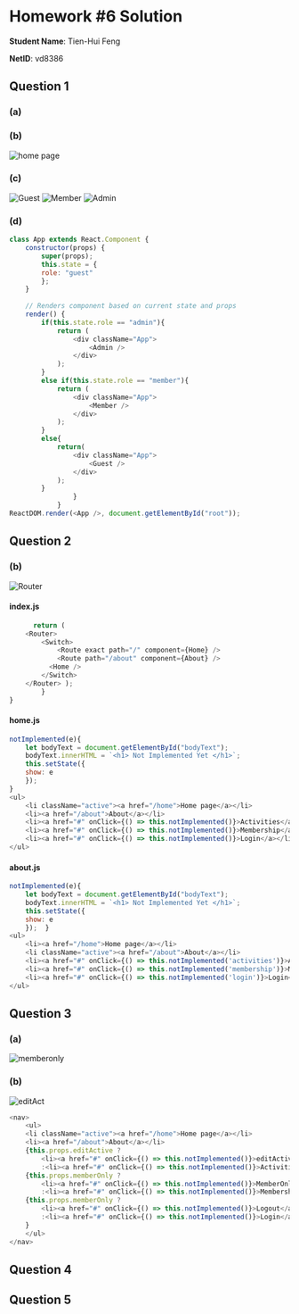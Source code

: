 # Homework #6 Solution

**Student Name**:  Tien-Hui Feng

**NetID**: vd8386


## Question 1 

### (a) 
### (b)
![home page](images/1b.JPG)

### (c)
![Guest](images/1c_guest.JPG)
![Member](images/1c_member.JPG)
![Admin](images/1c_admin.JPG)

### (d)
```javascript
class App extends React.Component {
    constructor(props) {
        super(props);
        this.state = {
        role: "guest" 
        };
    }
    
    // Renders component based on current state and props
    render() {
        if(this.state.role == "admin"){
            return (
                <div className="App">
                    <Admin />
                </div> 
            ); 
        }
        else if(this.state.role == "member"){
            return (
                <div className="App">
                    <Member />
                </div> 
            ); 
        }
        else{
            return(
                <div className="App">
                    <Guest />
                </div>
            );
        }
                }
            }
ReactDOM.render(<App />, document.getElementById("root"));


```
## Question 2 

### (b)
![Router](images/2b.JPG)

#### index.js 
```javascript
      return (
    <Router>
        <Switch>
            <Route exact path="/" component={Home} />
            <Route path="/about" component={About} />
          <Home />
        </Switch>
    </Router> );
        }
}
```

#### home.js
```javascript
notImplemented(e){
    let bodyText = document.getElementById("bodyText"); 
    bodyText.innerHTML = `<h1> Not Implemented Yet </h1>`; 
    this.setState({
    show: e
    }); 
}
<ul>
    <li className="active"><a href="/home">Home page</a></li>
    <li><a href="/about">About</a></li>
    <li><a href="#" onClick={() => this.notImplemented()}>Activities</a></li>
    <li><a href="#" onClick={() => this.notImplemented()}>Membership</a></li>
    <li><a href="#" onClick={() => this.notImplemented()}>Login</a></li>
</ul>
```

#### about.js 
```javascript 
notImplemented(e){
    let bodyText = document.getElementById("bodyText"); 
    bodyText.innerHTML = `<h1> Not Implemented Yet </h1>`; 
    this.setState({
    show: e
    });  }
<ul>
    <li><a href="/home">Home page</a></li>
    <li className="active"><a href="/about">About</a></li>
    <li><a href="#" onClick={() => this.notImplemented('activities')}>Activities</a></li>
    <li><a href="#" onClick={() => this.notImplemented('membership')}>Membership</a></li>
    <li><a href="#" onClick={() => this.notImplemented('login')}>Login</a></li>
</ul>
```
## Question 3

### (a)
![memberonly](images/3a.JPG)


### (b)
![editAct](images/3b.JPG)

```Javascript
<nav>
    <ul>
    <li className="active"><a href="/home">Home page</a></li>
    <li><a href="/about">About</a></li>
    {this.props.editActive ?
        <li><a href="#" onClick={() => this.notImplemented()}>editActivities</a></li>
        :<li><a href="#" onClick={() => this.notImplemented()}>Activities</a></li> }
    {this.props.memberOnly ?
        <li><a href="#" onClick={() => this.notImplemented()}>MemberOnly</a></li>
        :<li><a href="#" onClick={() => this.notImplemented()}>Membership</a></li> }
    {this.props.memberOnly ? 
        <li><a href="#" onClick={() => this.notImplemented()}>Logout</a></li>
        :<li><a href="#" onClick={() => this.notImplemented()}>Login</a></li>
    }
    </ul>
</nav>
```



## Question 4


## Question 5


